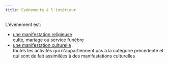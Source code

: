 ```yaml
---
title: Événements à l'intérieur
---
```


L'événement est:

- [une manifestation religieuse](../religieux/)  
  culte, mariage ou service funèbre
- [une manifestation culturelle](../culturel/)  
  toutes les activités qui n'appartiennent pas à la catégorie précédente et qui sont de fait assimilées à des manifestations culturelles